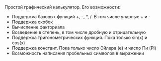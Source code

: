 Простой графический калькулятор. Его возможности:
- Поддержка базовых функций +, -, *, /. В том числе унарные + и -
- Поддержка скобок
- Вычисление факториала
- Возведение в степень, в том числе дробную и отрицательную
- Поддержка тригонометрических функций. Пока только sin(x) и cos(x)
- Поддержка констант. Пока только число Эйлера (e) и число Пи (Pi)
- Возможность написания пробельных символов в выражении
